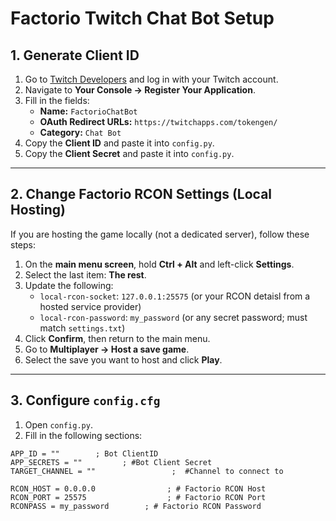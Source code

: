 # Factorio Twitch Chat Bot Setup

## 1. Generate Client ID
1. Go to [Twitch Developers](https://dev.twitch.tv/) and log in with your Twitch account.  
2. Navigate to **Your Console → Register Your Application**.  
3. Fill in the fields:
   - **Name:** `FactorioChatBot`
   - **OAuth Redirect URLs:** `https://twitchapps.com/tokengen/`
   - **Category:** `Chat Bot`
4. Copy the **Client ID** and paste it into `config.py`.
5. Copy the **Client Secret** and paste it into `config.py`.

---

## 2. Change Factorio RCON Settings (Local Hosting)
If you are hosting the game locally (not a dedicated server), follow these steps:

1. On the **main menu screen**, hold **Ctrl + Alt** and left-click **Settings**.  
2. Select the last item: **The rest**.  
3. Update the following:
   - `local-rcon-socket`: `127.0.0.1:25575` (or your RCON detaisl from a hosted service provider)
   - `local-rcon-password`: `my_password` (or any secret password; must match `settings.txt`)  
4. Click **Confirm**, then return to the main menu.  
5. Go to **Multiplayer → Host a save game**.  
6. Select the save you want to host and click **Play**.

---

## 3. Configure `config.cfg`
1. Open `config.py`.  
2. Fill in the following sections:

```
APP_ID = ""        ; Bot ClientID
APP_SECRETS = ""         ; #Bot Client Secret
TARGET_CHANNEL = ""                 ;  #Channel to connect to

RCON_HOST = 0.0.0.0                ; # Factorio RCON Host
RCON_PORT = 25575                  ; # Factorio RCON Port
RCONPASS = my_password        ; # Factorio RCON Password
```


